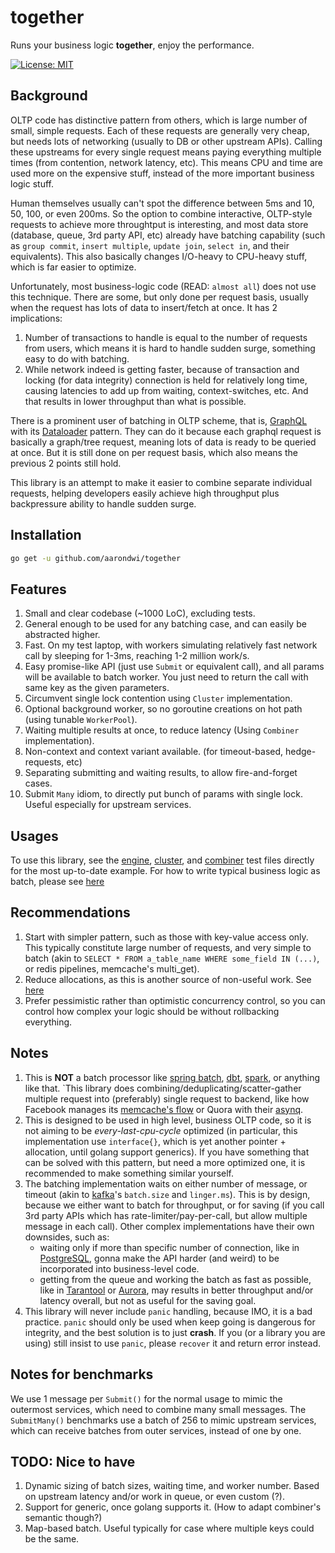 # together

Runs your business logic **together**, enjoy the performance.

[![License: MIT](https://img.shields.io/badge/License-MIT-yellow.svg)](https://opensource.org/licenses/MIT)

## Background

OLTP code has distinctive pattern from others, which is large number of small, simple requests.
Each of these requests are generally very cheap, but needs lots of networking (usually to DB or other upstream APIs).
Calling these upstreams for every single request means paying everything multiple times (from contention, network latency, etc).
This means CPU and time are used more on the expensive stuff, instead of the more important business logic stuff.

Human themselves usually can't spot the difference between 5ms and 10, 50, 100, or even 200ms.
So the option to combine interactive, OLTP-style requests to achieve more throughtput is interesting,
and most data store (database, queue, 3rd party API, etc) already have batching capability (such as `group commit`, `insert multiple`, `update join`, `select in`, and their equivalents). This also basically changes I/O-heavy to CPU-heavy stuff, which is far easier to optimize.

Unfortunately, most business-logic code (READ: `almost all`) does not use this technique. There are some,
but only done per request basis, usually when the request has lots of data to insert/fetch at once.
It has 2 implications:

1. Number of transactions to handle is equal to the number of requests from users, which means it is hard
to handle sudden surge, something easy to do with batching.
2. While network indeed is getting faster, because of transaction and locking (for data integrity)
connection is held for relatively long time, causing latencies to add up from waiting, context-switches, etc. And that results in lower throughput than what is possible.

There is a prominent user of batching in OLTP scheme, that is, [GraphQL](graphql.org) with its [Dataloader](https://github.com/graphql/dataloader) pattern.
They can do it because each graphql request is basically a graph/tree request, meaning lots of data is ready to be queried at once. But it is still done on per request basis, which also means the previous 2 points still hold.

This library is an attempt to make it easier to combine separate individual requests, helping developers easily achieve high throughput plus backpressure ability to handle sudden surge.

## Installation

```bash
go get -u github.com/aarondwi/together
```

## Features

1. Small and clear codebase (~1000 LoC), excluding tests.
2. General enough to be used for any batching case, and can easily be abstracted higher.
3. Fast. On my test laptop, with workers simulating relatively fast network call by sleeping for 1-3ms, reaching 1-2 million work/s.
4. Easy promise-like API (just use `Submit` or equivalent call), and all params will be available to batch worker. You just need to return the call with same key as the given parameters.
5. Circumvent single lock contention using `Cluster` implementation.
6. Optional background worker, so no goroutine creations on hot path (using tunable `WorkerPool`).
7. Waiting multiple results at once, to reduce latency (Using `Combiner` implementation).
8. Non-context and context variant available. (for timeout-based, hedge-requests, etc)
9. Separating submitting and waiting results, to allow fire-and-forget cases.
10. Submit `Many` idiom, to directly put bunch of params with single lock. Useful especially for upstream services.

## Usages

To use this library, see the [engine](https://github.com/aarondwi/together/blob/main/engine/engine_test.go), [cluster](https://github.com/aarondwi/together/blob/main/cluster/cluster_test.go), and [combiner](https://github.com/aarondwi/together/blob/main/combiner/combiner_test.go) test files directly for the most up-to-date example.
For how to write typical business logic as batch, please see [here](https://github.com/aarondwi/batch-logic-example)

## Recommendations

1. Start with simpler pattern, such as those with key-value access only. This typically constitute large number of requests, and very simple to batch (akin to `SELECT * FROM a_table_name WHERE some_field IN (...)`, or redis pipelines, memcache's multi_get).
2. Reduce allocations, as this is another source of non-useful work. See [here](https://github.com/aarondwi/notes/blob/main/WebAppsAlloc.md)
3. Prefer pessimistic rather than optimistic concurrency control, so you can control how complex your logic should be without rollbacking everything.

## Notes

1. This is **NOT** a batch processor like [spring batch](https://spring.io/projects/spring-batch), [dbt](https://www.getdbt.com/), [spark](https://spark.apache.org/), or anything like that. `This library does combining/deduplicating/scatter-gather multiple request into (preferably) single request to backend, like how Facebook manages its [memcache's flow](https://www.mimuw.edu.pl/~iwanicki/courses/ds/2016/presentations/08_Pawlowska.pdf) or Quora with their [asynq](https://github.com/quora/asynq).
2. This is designed to be used in high level, business OLTP code, so it is not aiming to be *every-last-cpu-cycle* optimized (in particular, this implementation use `interface{}`, which is yet another pointer + allocation, until golang support generics).
If you have something that can be solved with this pattern, but need a more optimized one, it is recommended to make something similar yourself.
3. The batching implementation waits on either number of message, or timeout (akin to [kafka](https://kafka.apache.org/)'s `batch.size` and `linger.ms`).
This is by design, because we either want to batch for throughput, or for saving (if you call 3rd party APIs
which has rate-limiter/pay-per-call, but allow multiple message in each call).
Other complex implementations have their own downsides, such as:
    * waiting only if more than specific number of connection, like in [PostgreSQL](https://postgresqlco.nf/doc/en/param/commit_siblings/), gonna make the API harder (and weird) to be incorporated into business-level code.
    * getting from the queue and working the batch as fast as possible, like in [Tarantool](https://dzone.com/articles/asynchronous-processing-with-in-memory-databases-o) or [Aurora](https://www.semanticscholar.org/paper/Amazon-Aurora%3A-On-Avoiding-Distributed-Consensus-Verbitski-Gupta/fa4a2b8ab110472c6d8b1b19baa81af21800468b), may results in better throughput and/or latency overall, but not as useful for the saving goal.
4. This library will never include `panic` handling, because IMO, it is a bad practice. `panic` should only be used when keep going is dangerous for integrity, and the best solution is to just **crash**.
If you (or a library you are using) still insist to use `panic`, please `recover` it and return error instead.

## Notes for benchmarks

We use 1 message per `Submit()` for the normal usage to mimic the outermost services, which need to combine many small messages. The `SubmitMany()` benchmarks use a batch of 256 to mimic upstream services, which can receive batches from outer services, instead of one by one.

## TODO: Nice to have

1. Dynamic sizing of batch sizes, waiting time, and worker number. Based on upstream latency and/or work in queue, or even custom (?).
2. Support for generic, once golang supports it. (How to adapt combiner's semantic though?)
3. Map-based batch. Useful typically for case where multiple keys could be the same.
